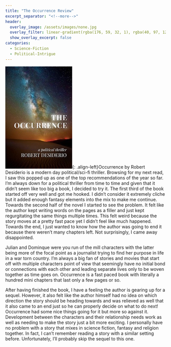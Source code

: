 ```yaml
---
title: "The Occurrence Review"
excerpt_separator: "<!--more-->"
header:
  overlay_image: /assets/images/none.jpg
  overlay_filter: linear-gradient(rgba(176, 59, 32, 1), rgba(40, 97, 127, 1))
  show_overlay_excerpt: false
categories:
  - Science-Fiction
  - Political-Intrigue
---
```

![occurrence-cover](/assets/images/occurrence.jpg){: .align-left}Occurrence by Robert Desiderio is a modern day political/sci-fi thriller. Browsing for my next read, I saw this popped up as one of the top recommendations of the year so far. I’m always down for a political thriller from time to time and given that it didn’t seem like too big a book, I decided to try it. The first third of the book started off very well and got me hooked. I didn’t consider it extremely cliche but it added enough fantasy elements into the mix to make me continue. Towards the second half of the novel I started to see the problem. It felt like the author kept writing words on the pages as a filler and just kept regurgitating the same things multiple times. This felt weird because the story moves at a pretty fast pace yet I didn’t feel like much happened. Towards the end, I just wanted to know how the author was going to end it because there weren’t many chapters left. Not surprisingly, I came away disappointed.

Julian and Dominque were you run of the mill characters with the latter being more of the focal point as a journalist trying to find her purpose in life in a war torn country. I’m always a big fan of stories and movies that start off with multiple characters point of view that seemingly have no initial bond or connections with each other and leading separate lives only to be woven together as time goes on. Occurrence is a fast paced book with literally a hundred mini chapters that last only a few pages or so.

After having finished the book, I have a feeling the author is gearing up for a sequel. However, it also felt like the author himself had no idea on which direction the story should be heading towards and was relieved as well that it also came to an end just so he can properly decide on what to do next! Occurrence had some nice things going for it but more so against it. Development between the characters and their relationship needs work as well as needing to make the story just a bit more exciting. I personally have no problem with a story that mixes in science fiction, fantasy and religion together. In fact, I can’t remember reading a story with a similar setting before. Unfortunately, I’ll probably skip the sequel to this one.